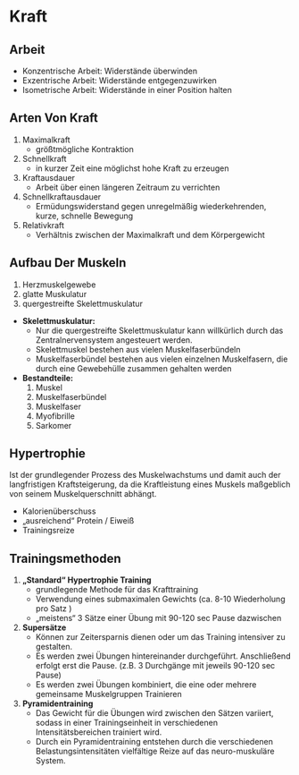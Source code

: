 # Kraft

## Arbeit

- Konzentrische Arbeit: Widerstände überwinden
- Exzentrische Arbeit: Widerstände entgegenzuwirken
- Isometrische  Arbeit: Widerstände in einer Position halten

## Arten Von Kraft

1. Maximalkraft
	* größtmögliche Kontraktion
1. Schnellkraft
	* in kurzer Zeit eine möglichst hohe Kraft zu erzeugen
1. Kraftausdauer
	* Arbeit über einen längeren Zeitraum zu verrichten
1. Schnellkraftausdauer
	* Ermüdungswiderstand gegen unregelmäßig wiederkehrenden, kurze, schnelle Bewegung
1. Relativkraft
	* Verhältnis zwischen der Maximalkraft und dem Körpergewicht

## Aufbau Der Muskeln

1. Herzmuskelgewebe
1. glatte Muskulatur
1. quergestreifte Skelettmuskulatur
* __Skelettmuskulatur:__
	* Nur die quergestreifte Skelettmuskulatur kann willkürlich durch das Zentralnervensystem angesteuert werden.
	* Skelettmuskel bestehen aus vielen Muskelfaserbündeln
	* Muskelfaserbündel bestehen aus vielen einzelnen Muskelfasern, die durch eine Gewebehülle zusammen gehalten werden
* __Bestandteile:__
	1. Muskel
	1. Muskelfaserbündel
	1. Muskelfaser
	1. Myofibrille
	1. Sarkomer

## Hypertrophie

Ist der grundlegender Prozess des Muskelwachstums und damit auch der langfristigen Kraftsteigerung, da die Kraftleistung eines Muskels maßgeblich von seinem Muskelquerschnitt abhängt.
- Kalorienüberschuss
- „ausreichend“ Protein / Eiweiß
- Trainingsreize

## Trainingsmethoden

1. __„Standard“ Hypertrophie Training__
	- grundlegende Methode für das Krafttraining
	- Verwendung eines submaximalen Gewichts (ca. 8-10 Wiederholung pro Satz )
	- „meistens“ 3 Sätze einer Übung mit 90-120 sec Pause dazwischen
1. __Supersätze__
	- Können zur Zeitersparnis dienen oder um das Training intensiver zu gestalten.
	- Es werden zwei Übungen hintereinander durchgeführt. Anschließend erfolgt erst die Pause. (z.B. 3 Durchgänge mit jeweils 90-120 sec Pause)
	- Es werden zwei Übungen kombiniert, die eine oder mehrere gemeinsame Muskelgruppen Trainieren
1. __Pyramidentraining__
	- Das Gewicht für die Übungen wird zwischen den Sätzen variiert, sodass in einer Trainingseinheit in verschiedenen Intensitätsbereichen trainiert wird.
	- Durch ein Pyramidentraining entstehen durch die verschiedenen Belastungsintensitäten vielfältige Reize auf das neuro-muskuläre System.
